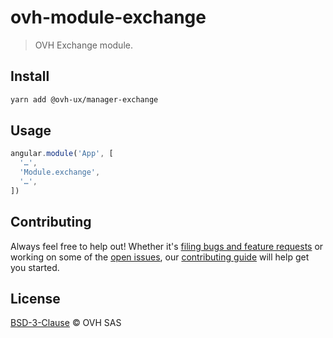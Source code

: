 # ovh-module-exchange

> OVH Exchange module.

## Install

```sh
yarn add @ovh-ux/manager-exchange
```

## Usage

```js
angular.module('App', [
  '…',
  'Module.exchange',
  '…',
])
```

## Contributing

Always feel free to help out! Whether it's [filing bugs and feature requests](https://github.com/ovh-ux/ovh-module-exchange/issues/new) or working on some of the [open issues](https://github.com/ovh-ux/ovh-module-exchange/issues), our [contributing guide](CONTRIBUTING.md) will help get you started.
## License

[BSD-3-Clause](LICENSE) © OVH SAS
